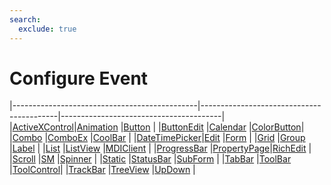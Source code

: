 ```yaml
---
search:
  exclude: true
---
```


<h1 class="heading"><span class="name">Configure Event</span></h1>

|----------------------------------------------|------------------------------------------|----------------------------------------|
|[ActiveXControl](../objects/activexcontrol.md)|[Animation](../objects/animation.md)      |[Button](../objects/button.md)          |
|[ButtonEdit](../objects/buttonedit.md)        |[Calendar](../objects/calendar.md)        |[ColorButton](../objects/colorbutton.md)|
|[Combo](../objects/combo.md)                  |[ComboEx](../objects/comboex.md)          |[CoolBar](../objects/coolbar.md)        |
|[DateTimePicker](../objects/datetimepicker.md)|[Edit](../objects/edit.md)                |[Form](../objects/form.md)              |
|[Grid](../objects/grid.md)                    |[Group](../objects/group.md)              |[Label](../objects/label.md)            |
|[List](../objects/list.md)                    |[ListView](../objects/listview.md)        |[MDIClient](../objects/mdiclient.md)    |
|[ProgressBar](../objects/progressbar.md)      |[PropertyPage](../objects/propertypage.md)|[RichEdit](../objects/richedit.md)      |
|[Scroll](../objects/scroll.md)                |[SM](../objects/sm.md)                    |[Spinner](../objects/spinner.md)        |
|[Static](../objects/static.md)                |[StatusBar](../objects/statusbar.md)      |[SubForm](../objects/subform.md)        |
|[TabBar](../objects/tabbar.md)                |[ToolBar](../objects/toolbar.md)          |[ToolControl](../objects/toolcontrol.md)|
|[TrackBar](../objects/trackbar.md)            |[TreeView](../objects/treeview.md)        |[UpDown](../objects/updown.md)          |

